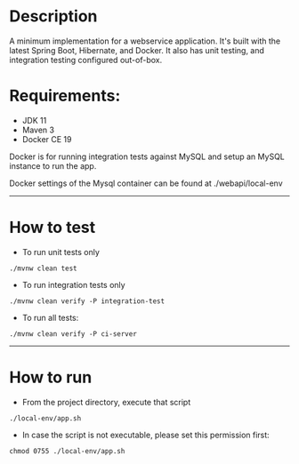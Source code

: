 # Description

A minimum implementation for a webservice application. It's built with the latest Spring Boot, Hibernate, and Docker. It also has
unit testing, and integration testing configured out-of-box.

# Requirements:
- JDK 11
- Maven 3
- Docker CE 19 
    
Docker is for running integration tests against MySQL and setup an MySQL instance to run the app.

Docker settings of the Mysql container can be found at ./webapi/local-env
    
---
# How to test
- To run unit tests only
```
./mvnw clean test
```
- To run integration tests only
```
./mvnw clean verify -P integration-test
```
- To run all tests:
```
./mvnw clean verify -P ci-server
```
---
# How to run
- From the project directory, execute that script
``` 
./local-env/app.sh 
```
    
- In case the script is not executable, please set this permission first:
```
chmod 0755 ./local-env/app.sh
```
